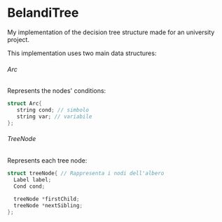 # BelandiTree
My implementation of the decision tree structure made for an university project.

This implementation uses two main data structures:
###### Arc
Represents the nodes' conditions:
```c++
struct Arc{
   string cond; // simbolo
   string var; // variabile
};
```

###### TreeNode
Represents each tree node:
```c++
struct treeNode{ // Rappresenta i nodi dell'albero
  Label label;
  Cond cond;
  
  treeNode *firstChild;
  treeNode *nextSibling;
};
```


